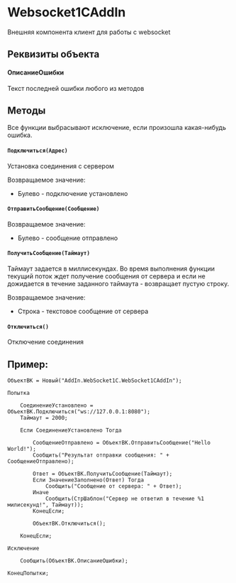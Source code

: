 # Websocket1CAddIn
Внешняя компонента клиент для  работы с websocket

## Реквизиты объекта

#### ОписаниеОшибки

Текст последней ошибки любого из методов

## Методы

Все функции выбрасывают исключение, если произошла какая-нибудь ошибка.

#### `Подключиться(Адрес)`

Установка соединения с сервером

Возвращаемое значение:
- Булево - подключение установлено

#### `ОтправитьСообщение(Сообщение)`

Возвращаемое значение:
- Булево - сообщение отправлено


#### `ПолучитьСообщение(Таймаут)`

Таймаут задается в миллисекундах. Во время выполнения функции текущий поток ждет получение сообщения от сервера и если не дожидается в течение заданного таймаута - возвращает пустую строку.

Возвращаемое значение:
- Строка - текстовое сообщение от сервера

#### `Отключиться()`

Отключение соединения

## Пример:

```1c-enterprise
ОбъектВК = Новый("AddIn.WebSocket1C.WebSocket1CAddIn");	
	
Попытка 
		
    СоединениеУстановлено = ОбъектВК.Подключиться("ws://127.0.0.1:8080"); 
    Таймаут = 2000;

    Если СоединениеУстановлено Тогда
			
        СообщениеОтправлено = ОбъектВК.ОтправитьСообщение("Hello World!");
        Сообщить("Результат отправки сообщения: " + СообщениеОтправлено);

        Ответ = ОбъектВК.ПолучитьСообщение(Таймаут);
        Если ЗначениеЗаполнено(Ответ) Тогда 
            Сообщить("Сообщение от сервера: " + Ответ);
        Иначе
            Сообщить(СтрШаблон("Сервер не ответил в течение %1 милисекунд!", Таймаут));
        КонецЕсли;  

        ОбъектВК.Отключиться();

    КонецЕсли;	
			
Исключение
		
    Сообщить(ОбъектВК.ОписаниеОшибки);
		
КонецПопытки;
```
